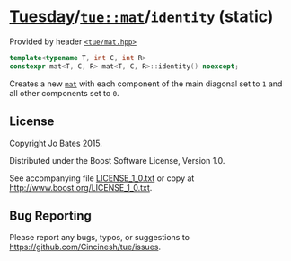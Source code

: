 [Tuesday](../../../README.md)/[`tue::mat`](../../headers/mat.md)/`identity` (static)
====================================================================================
Provided by header [`<tue/mat.hpp>`](../../headers/mat.md)

```c++
template<typename T, int C, int R>
constexpr mat<T, C, R> mat<T, C, R>::identity() noexcept;
```

Creates a new [`mat`](../../headers/mat.md) with each component of the main
diagonal set to `1` and all other components set to `0`.

License
-------
Copyright Jo Bates 2015.

Distributed under the Boost Software License, Version 1.0.

See accompanying file [LICENSE_1_0.txt](../../../LICENSE_1_0.txt) or copy at
http://www.boost.org/LICENSE_1_0.txt.

Bug Reporting
-------------
Please report any bugs, typos, or suggestions to
https://github.com/Cincinesh/tue/issues.
